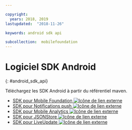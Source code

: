 ```yaml
---

copyright:
  years: 2018, 2019
lastupdated:  "2018-11-26"

keywords: android sdk api

subcollection:  mobilefoundation
---
```


#	Logiciel SDK Android
{: #android_sdk_api}

Téléchargez les SDK Android à partir du référentiel maven.

* [SDK pour Mobile Foundation ![Icône de lien externe](../../icons/launch-glyph.svg "Icône de lien externe")](https://search.maven.org/search?q=a:ibmmobilefirstplatformfoundation)
* [SDK pour Notifications push ![Icône de lien externe](../../icons/launch-glyph.svg "Icône de lien externe")](https://search.maven.org/search?q=a:ibmmobilefirstplatformfoundationpush)
* [SDK pour Mobile Analytics ![Icône de lien externe](../../icons/launch-glyph.svg "Icône de lien externe")](https://search.maven.org/search?q=a:ibmmobilefirstplatformfoundationanalytics)
* [SDK pour JSONStore ![Icône de lien externe](../../icons/launch-glyph.svg "Icône de lien externe")](https://search.maven.org/search?q=a:ibmmobilefirstplatformfoundationjsonstore)
* [SDK pour LiveUpdate ![Icône de lien externe](../../icons/launch-glyph.svg "Icône de lien externe")](https://search.maven.org/search?q=a:ibmmobilefirstplatformfoundationliveupdate)
